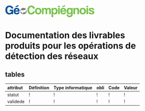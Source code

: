 ![picto](/doc/img/Logo_web-GeoCompiegnois.png)

# Documentation des livrables produits pour les opérations de détection des réseaux

## tables

|attribut | Définition | Type informatique | obli | Code | Valeur | 
|:---|:---|:---|:---|:---|:---|    
|statut|!|!|!|!|!|
|validede|!|!|!|!|!|


